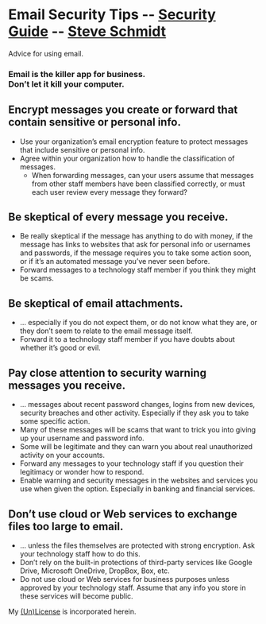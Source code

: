 
# Email Security Tips -- [Security Guide](/security-guide) -- [Steve Schmidt](/)
Advice for using email.

<h3>Email is the killer app for business.<br />
Don’t let it kill your computer.</h3>

## Encrypt messages you create or forward that contain sensitive or personal info.
- Use your organization’s email encryption feature to protect messages that include sensitive or personal info.
- Agree within your organization how to handle the classification of messages.
    - When forwarding messages, can your users assume that messages from other staff members have been classified correctly, or must each user review every message they forward?

## Be skeptical of every message you receive.
- Be really skeptical if the message has anything to do with money, if the message has links to websites that ask for personal info or usernames and passwords, if the message requires you to take some action soon, or if it’s an automated message you’ve never seen before.
- Forward messages to a technology staff member if you think they might be scams.

## Be skeptical of email attachments.
- … especially if you do not expect them, or do not know what they are, or they don’t seem to relate to the email message itself.
- Forward it to a technology staff member if you have doubts about whether it’s good or evil.

## Pay close attention to security warning messages you receive.
- … messages about recent password changes, logins from new devices, security breaches and other activity. Especially if they ask you to take some specific action.
- Many of these messages will be scams that want to trick you into giving up your username and password info.
- Some will be legitimate and they can warn you about real unauthorized activity on your accounts.
- Forward any messages to your technology staff if you question their legitimacy or wonder how to respond.
- Enable warning and security messages in the websites and services you use when given the option. Especially in banking and financial services.

## Don’t use cloud or Web services to exchange files too large to email.
- … unless the files themselves are protected with strong encryption. Ask your technology staff how to do this.
- Don’t rely on the built-in protections of third-party services like Google Drive, Microsoft OneDrive, DropBox, Box, etc.
- Do not use cloud or Web services for business purposes unless approved by your technology staff. Assume that any info you store in these services will become public.

My [(Un)License](/UNLICENSE) is incorporated herein.
